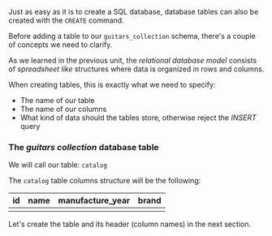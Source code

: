 Just as easy as it is to create a SQL database, database tables can also be created with the `CREATE` command.

Before adding a table to our `guitars_collection` schema, there's a couple of concepts we need to clarify.

As we learned in the previous unit, the _relational database model_ consists of _spreadsheet like_ structures where data is organized in rows and columns.

When creating tables, this is exactly what we need to specify:

- The name of our table
- The name of our columns
- What kind of data should the tables store, otherwise reject the _INSERT_ query

### The _guitars collection_ database table

We will call our table: `catalog`

The `catalog` table columns structure will be the following: 

| id | name | manufacture_year | brand |
|----|------|------|-------|
|    |      |      |       |

Let's create the table and its header (column names) in the next section.